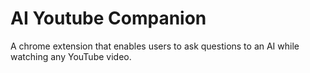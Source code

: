# AI Youtube Companion
A chrome extension that enables users to ask questions to an AI while watching any YouTube video.
